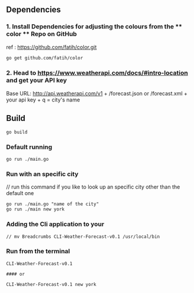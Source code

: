 
## Dependencies 
### 1. Install Dependencies for adjusting the colours from the  ** color ** Repo on GitHub

ref : https://github.com/fatih/color.git 

```bash
go get github.com/fatih/color
```
### 2. Head to https://www.weatherapi.com/docs/#intro-location and get your API key
Base URL: http://api.weatherapi.com/v1  +  	/forecast.json or /forecast.xml + your api key + q = city's name


## Build

``` 
go build
```

### Default running

```Run the cli app
go run ./main.go
```

### Run with an specific city
// run this command if you like to look up an specific city other than the default one
```
go run ./main.go "name of the city"
go run ./main new york

```

### Adding the Cli application to your 

```
// mv Breadcrumbs CLI-Weather-Forecast-v0.1 /usr/local/bin 
```

### Run from the terminal 

```
CLI-Weather-Forecast-v0.1

#### or

CLI-Weather-Forecast-v0.1 new york 
```
